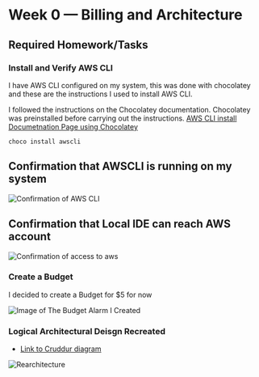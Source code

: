 # Week 0 — Billing and Architecture

## Required Homework/Tasks

### Install and Verify AWS CLI

I have AWS CLI configured on my system, this was done with chocolatey and these are the instructions I used to install AWS CLI.

I followed the instructions on the Chocolatey documentation. Chocolatey was preinstalled before carrying out the instructions. [AWS CLI install Documetnation Page using Chocolatey](https://community.chocolatey.org/packages?q=awscli)

```
choco install awscli
```
## Confirmation that AWSCLI is running on my system

![Confirmation of AWS CLI](assets/aws_cli_confirmation.PNG)


## Confirmation that Local IDE can reach AWS account

![Confirmation of access to aws](assets/accessaws.PNG)


### Create a Budget

I decided to create a Budget for $5 for now

![Image of The Budget Alarm I Created](assets/budget.PNG) 

### Logical Architectural Deisgn Recreated
- [Link to Cruddur diagram](https://lucid.app/lucidchart/f09b047b-386d-4463-aa29-1316be456e27/edit?viewport_loc=-385%2C329%2C2767%2C1379%2C0_0&invitationId=inv_684d5a3e-8dde-4e9d-bf0f-7c5f24e2d169)

![Rearchitecture](assets/rearchitecture.PNG)